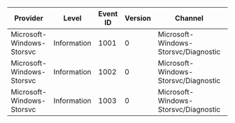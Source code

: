 Provider                   |  Level        |  Event ID  |  Version  |  Channel                               |  Task  |  Opcode  |  Keyword  |  Message
---------------------------|---------------|------------|-----------|----------------------------------------|--------|----------|-----------|------------------------
Microsoft-Windows-Storsvc  |  Information  |  1001      |  0        |  Microsoft-Windows-Storsvc/Diagnostic  |        |          |           |  For internal use only.
Microsoft-Windows-Storsvc  |  Information  |  1002      |  0        |  Microsoft-Windows-Storsvc/Diagnostic  |        |          |           |  For internal use only.
Microsoft-Windows-Storsvc  |  Information  |  1003      |  0        |  Microsoft-Windows-Storsvc/Diagnostic  |        |          |           |  For internal use only.